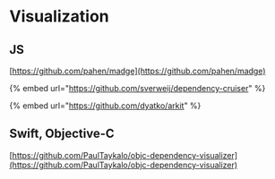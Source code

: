 # Visualization

## JS

[https://github.com/pahen/madge](https://github.com/pahen/madge)

{% embed url="https://github.com/sverweij/dependency-cruiser" %}



{% embed url="https://github.com/dyatko/arkit" %}



## Swift, Objective-C

  
[https://github.com/PaulTaykalo/objc-dependency-visualizer](https://github.com/PaulTaykalo/objc-dependency-visualizer)



